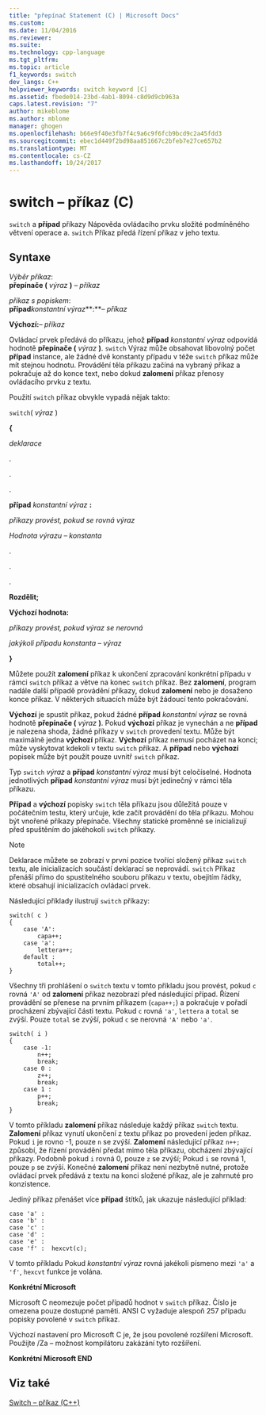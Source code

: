 ```yaml
---
title: "přepínač Statement (C) | Microsoft Docs"
ms.custom: 
ms.date: 11/04/2016
ms.reviewer: 
ms.suite: 
ms.technology: cpp-language
ms.tgt_pltfrm: 
ms.topic: article
f1_keywords: switch
dev_langs: C++
helpviewer_keywords: switch keyword [C]
ms.assetid: fbede014-23bd-4ab1-8094-c8d9d9cb963a
caps.latest.revision: "7"
author: mikeblome
ms.author: mblome
manager: ghogen
ms.openlocfilehash: b66e9f40e3fb7f4c9a6c9f6fcb9bcd9c2a45fdd3
ms.sourcegitcommit: ebec1d449f2bd98aa851667c2bfeb7e27ce657b2
ms.translationtype: MT
ms.contentlocale: cs-CZ
ms.lasthandoff: 10/24/2017
---
```

# <a name="switch-statement-c"></a>switch – příkaz (C)
`switch` a **případ** příkazy Nápověda ovládacího prvku složité podmíněného větvení operace a. `switch` Příkaz předá řízení příkaz v jeho textu.  
  
## <a name="syntax"></a>Syntaxe  
 *Výběr příkaz*:  
 **přepínače (** *výraz* **)** *– příkaz*  
  
 *příkaz s popiskem*:  
 **případ***konstantní výraz***:***– příkaz*   
  
 **Výchozí:***– příkaz*   
  
 Ovládací prvek předává do příkazu, jehož **případ** *konstantní výraz* odpovídá hodnotě **přepínače (** *výraz* **)**. `switch` Výraz může obsahovat libovolný počet **případ** instance, ale žádné dvě konstanty případu v téže `switch` příkaz může mít stejnou hodnotu. Provádění těla příkazu začíná na vybraný příkaz a pokračuje až do konce text, nebo dokud **zalomení** příkaz přenosy ovládacího prvku z textu.  
  
 Použití `switch` příkaz obvykle vypadá nějak takto:  
  
 `switch`( *výraz* )  
  
 **{**  
  
 *deklarace*  
  
 .  
  
 .  
  
 .  
  
 **případ** *konstantní výraz* **:**  
  
 *příkazy provést, pokud se rovná výraz*  
  
 *Hodnota výrazu – konstanta*  
  
 .  
  
 .  
  
 .  
  
 **Rozdělit;**  
  
 **Výchozí hodnota:**  
  
 *příkazy provést, pokud výraz se nerovná*  
  
 *jakýkoli případu konstanta – výraz*  
  
 **}**  
  
 Můžete použít **zalomení** příkaz k ukončení zpracování konkrétní případu v rámci `switch` příkaz a větve na konec `switch` příkaz. Bez **zalomení**, program nadále další případě provádění příkazy, dokud **zalomení** nebo je dosaženo konce příkaz. V některých situacích může být žádoucí tento pokračování.  
  
 **Výchozí** je spustit příkaz, pokud žádné **případ** *konstantní výraz* se rovná hodnotě **přepínače (**  *výraz* **)**. Pokud **výchozí** příkaz je vynechán a ne **případ** je nalezena shoda, žádné příkazy v `switch` provedení textu. Může být maximálně jedna **výchozí** příkaz. **Výchozí** příkaz nemusí pocházet na konci; může vyskytovat kdekoli v textu `switch` příkaz. A **případ** nebo **výchozí** popisek může být použit pouze uvnitř `switch` příkaz.  
  
 Typ `switch` *výraz* a **případ** *konstantní výraz* musí být celočíselné. Hodnota jednotlivých **případ** *konstantní výraz* musí být jedinečný v rámci těla příkazu.  
  
 **Případ** a **výchozí** popisky `switch` těla příkazu jsou důležitá pouze v počátečním testu, který určuje, kde začít provádění do těla příkazu. Mohou být vnořené příkazy přepínače. Všechny statické proměnné se inicializují před spuštěním do jakéhokoli `switch` příkazy.  
  
> [!NOTE]
>  Deklarace můžete se zobrazí v první pozice tvořící složený příkaz `switch` textu, ale inicializacích součástí deklarací se neprovádí. `switch` Příkaz přenáší přímo do spustitelného souboru příkazu v textu, obejitím řádky, které obsahují inicializacích ovládací prvek.  
  
 Následující příklady ilustrují `switch` příkazy:  
  
```  
switch( c )   
{  
    case 'A':  
        capa++;  
    case 'a':  
        lettera++;  
    default :  
        total++;  
}  
```  
  
 Všechny tři prohlášení o `switch` textu v tomto příkladu jsou provést, pokud `c` rovná `'A'` od **zalomení** příkaz nezobrazí před následující případ. Řízení provádění se přenese na prvním příkazem (`capa++;`) a pokračuje v pořadí procházení zbývající části textu. Pokud `c` rovná `'a'`, `lettera` a `total` se zvýší. Pouze `total` se zvýší, pokud `c` se nerovná `'A'` nebo `'a'`.  
  
```  
switch( i )   
{  
    case -1:  
        n++;  
        break;  
    case 0 :  
        z++;  
        break;  
    case 1 :  
        p++;  
        break;  
}  
```  
  
 V tomto příkladu **zalomení** příkaz následuje každý příkaz `switch` textu. **Zalomení** příkaz vynutí ukončení z textu příkaz po provedení jeden příkaz. Pokud `i` je rovno -1, pouze `n` se zvýší. **Zalomení** následující příkaz `n++;` způsobí, že řízení provádění předat mimo těla příkazu, obcházení zbývající příkazy. Podobně pokud `i` rovná 0, pouze `z` se zvýší; Pokud `i` se rovná 1, pouze `p` se zvýší. Konečné **zalomení** příkaz není nezbytně nutné, protože ovládací prvek předává z textu na konci složené příkaz, ale je zahrnuté pro konzistence.  
  
 Jediný příkaz přenášet více **případ** štítků, jak ukazuje následující příklad:  
  
```  
case 'a' :  
case 'b' :  
case 'c' :  
case 'd' :  
case 'e' :  
case 'f' :  hexcvt(c);  
```  
  
 V tomto příkladu Pokud *konstantní výraz* rovná jakékoli písmeno mezi `'a'` a `'f'`, `hexcvt` funkce je volána.  
  
 **Konkrétní Microsoft**  
  
 Microsoft C neomezuje počet případů hodnot v `switch` příkaz. Číslo je omezena pouze dostupné paměti. ANSI C vyžaduje alespoň 257 případu popisky povolené v `switch` příkaz.  
  
 Výchozí nastavení pro Microsoft C je, že jsou povolené rozšíření Microsoft. Použijte /Za – možnost kompilátoru zakázání tyto rozšíření.  
  
 **Konkrétní Microsoft END**  
  
## <a name="see-also"></a>Viz také  
 [Switch – příkaz (C++)](../cpp/switch-statement-cpp.md)